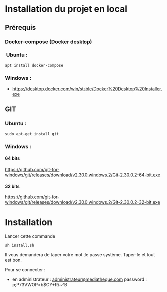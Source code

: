 # Installation du projet en local
## Prérequis
###  Docker-compose (Docker desktop)
###  Ubuntu :
    apt install docker-compose

### Windows :
- https://desktop.docker.com/win/stable/Docker%20Desktop%20Installer.exe

## GIT
### Ubuntu :
    sudo apt-get install git
### Windows :
#### 64 bits
https://github.com/git-for-windows/git/releases/download/v2.30.0.windows.2/Git-2.30.0.2-64-bit.exe

####  32 bits

https://github.com/git-for-windows/git/releases/download/v2.30.0.windows.2/Git-2.30.0.2-32-bit.exe

# Installation

Lancer cette commande

	sh install.sh

Il vous demandera de taper votre mot de passe système.
Taper-le et tout est bon.

Pour se connecter :
- en administrateur : administrateur@mediatheque.com password : p;P73VWOP>b$CY+R/~^B


